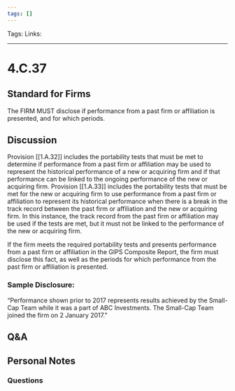 ```yaml
---
tags: []
---
```

Tags:
Links: 
___
# 4.C.37
## Standard for Firms
The FIRM MUST disclose if performance from a past firm or affiliation is presented, and for which periods.
## Discussion
Provision [[1.A.32]] includes the portability tests that must be met to determine if performance from a past firm or affiliation may be used to represent the historical performance of a new or acquiring firm and if that performance can be linked to the ongoing performance of the new or acquiring firm. Provision [[1.A.33]] includes the portability tests that must be met for the new or acquiring firm to use performance from a past firm or affiliation to represent its historical performance when there is a break in the track record between the past firm or affiliation and the new or acquiring firm. In this instance, the track record from the past firm or affiliation may be used if the tests are met, but it must not be linked to the performance of the new or acquiring firm.

If the firm meets the required portability tests and presents performance from a past firm or affiliation in the GIPS Composite Report, the firm must disclose this fact, as well as the periods for which performance from the past firm or affiliation is presented.
### Sample Disclosure:
“Performance shown prior to 2017 represents results achieved by the Small-Cap Team while it was a part of ABC Investments. The Small-Cap Team joined the firm on 2 January 2017.”
## Q&A

## Personal Notes

### Questions